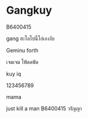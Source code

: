 # Gangkuy

B6400415

gang ฮะโลโบ๋นี้โก๋เองงับ

Geminu forth

เจมเจม โฟ้ดดฟ้ด

kuy iq

123456789

mama

just kill a man
B6400415 วรัญญา
